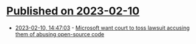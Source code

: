 # [Published on 2023-02-10](index.md)

* [2023-02-10, 14:47:03](https://news.ycombinator.com/item?id=34740294) - [Microsoft want court to toss lawsuit accusing them of abusing open-source code](https://www.reuters.com/legal/litigation/openai-microsoft-want-court-toss-lawsuit-accusing-them-abusing-open-source-code-2023-01-27/)
